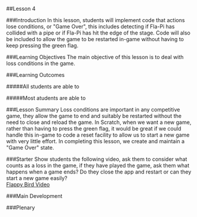 ##Lesson 4

###Introduction
In this lesson, students will implement code that actions lose conditions, or "Game Over", this includes detecting if Fla-Pi has collided with a pipe or if Fla-Pi has hit the edge of the stage. Code will also be included to allow the game to be restarted in-game without having to keep pressing the green flag.

###Learning Objectives
The main objective of this lesson is to deal with loss conditions in the game.

###Learning Outcomes

#####All students are able to

#####Most atudents are able to


###Lesson Summary
Loss conditions are important in any competitive game, they allow the game to end and suitably be restarted without the need to close and reload the game. In Scratch, when we want a new game, rather than having to press the green flag, it would be great if we could handle this in-game to code a reset facility to allow us to start a new game with very little effort. In completing this lesson, we create and maintain a "Game Over" state.

###Starter
Show students the following video, ask them to consider what counts as a loss in the game, if they have played the game, ask them what happens when a game ends? Do they close the app and restart or can they start a new game easily?  
[Flappy Bird Video](https://www.dropbox.com/s/bvcj17e3o8qunm9/Flappy%20Lesson%204%20Starter.mp4)  



###Main Development


###Plenary
